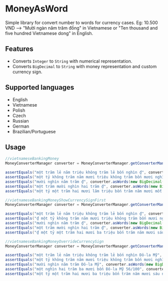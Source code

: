 # MoneyAsWord

Simple library for convert number to words for currency cases.
Eg: 10.500 VND —> "Mười ngàn năm trăm đồng" in Vietnamese or "Ten thousand and five hundred Vietnamese dong" in English.

Features
--------

* Converts `Integer` to `String` with numerical representation.
* Converts `BigDecimal` to `String` with money representation and custom currency sign.

Supported languages
-------------------

* English
* Vietnamese
* Polish
* Czech
* Russian
* German
* Brazilian/Portuguese

Usage
-----

```java
//vietnameseBankingMoney
MoneyConverterManager converter = MoneyConverterManager.getConverterManager(MoneyConverterManager.VIETNAMESE);

assertEquals("một trăm lẻ năm triệu không trăm lẻ bốn nghìn ₫", converter.asWords(new BigDecimal("105004000")));
assertEquals("một tỷ không trăm năm mươi triệu không trăm bốn mươi nghìn ₫", converter.asWords(new BigDecimal("1050040000")));
assertEquals("mười nghìn năm trăm ₫", converter.asWords(new BigDecimal("10500")));
assertEquals("một trăm mười nghìn hai trăm ₫", converter.asWords(new BigDecimal("110200")));
assertEquals("một tỷ một trăm hai mươi lăm triệu bốn trăm năm mươi mốt nghìn bảy trăm ₫", converter.asWords(new BigDecimal("1125451700")));
```


```java
//vietnameseBankingMoneyShowCurrencySignFirst
MoneyConverterManager converter = MoneyConverterManager.getConverterManager(MoneyConverterManager.VIETNAMESE);

assertEquals("một trăm lẻ năm triệu không trăm lẻ bốn nghìn ₫", converter.asWords(new BigDecimal("105004000"), false));
assertEquals("₫ một tỷ không trăm năm mươi triệu không trăm bốn mươi nghìn", converter.asWords(new BigDecimal("1050040000"), true));
assertEquals("mười nghìn năm trăm ₫", converter.asWords(new BigDecimal("10500"), false));
assertEquals("một trăm mười nghìn hai trăm ₫", converter.asWords(new BigDecimal("110200")));
assertEquals("₫ một tỷ một trăm hai mươi ba triệu bốn trăm năm mươi sáu nghìn bảy trăm", converter.asWords(new BigDecimal("1123456700"), true));
```

```java
//vietnameseBankingMoneyOverrideCurrencySign
MoneyConverterManager converter = MoneyConverterManager.getConverterManager(MoneyConverterManager.VIETNAMESE, "Đô-la Mỹ");

assertEquals("một trăm lẻ năm triệu không trăm lẻ bốn nghìn Đô-la Mỹ", converter.asWords(new BigDecimal("105004000")));
assertEquals("một tỷ không trăm năm mươi triệu không trăm bốn mươi nghìn Đô-la Mỹ", converter.asWords(new BigDecimal("1050040000")));
assertEquals("mười nghìn năm trăm Đô-la Mỹ", converter.asWords(new BigDecimal("10500")));
assertEquals("một nghìn hai trăm ba mươi bốn Đô-la Mỹ 56/100", converter.asWords(new BigDecimal("1234.56")));
assertEquals("một tỷ một trăm hai mươi ba triệu bốn trăm năm mươi sáu nghìn bảy trăm Đô-la Mỹ", converter.asWords(new BigDecimal("1123456700")));
```